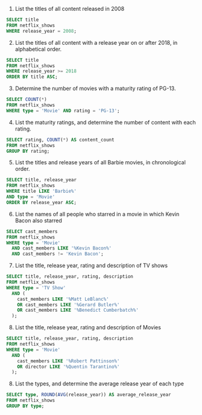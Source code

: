1. List the titles of all content released in 2008

```sql
SELECT title
FROM netflix_shows
WHERE release_year = 2008;
```

2. List the titles of all content with a release year on or after 2018, in alphabetical order.

```sql
SELECT title
FROM netflix_shows
WHERE release_year >= 2018
ORDER BY title ASC;
```

3. Determine the number of movies with a maturity rating of PG-13.

```sql
SELECT COUNT(*)
FROM netflix_shows
WHERE type = 'Movie' AND rating = 'PG-13';
```

4. List the maturity ratings, and determine the number of content with each rating.

```sql
SELECT rating, COUNT(*) AS content_count
FROM netflix_shows
GROUP BY rating;
```

5. List the titles and release years of all Barbie movies, in chronological order.

```sql
SELECT title, release_year
FROM netflix_shows
WHERE title LIKE 'Barbie%'
AND type = 'Movie'
ORDER BY release_year ASC;
```

6. List the names of all people who starred in a movie in which Kevin Bacon also starred

```sql
SELECT cast_members
FROM netflix_shows
WHERE type = 'Movie'
  AND cast_members LIKE '%Kevin Bacon%'
  AND cast_members != 'Kevin Bacon';
```

7. List the title, release year, rating and description of TV shows

```sql
SELECT title, release_year, rating, description
FROM netflix_shows
WHERE type = 'TV Show'
  AND (
    cast_members LIKE '%Matt LeBlanc%'
    OR cast_members LIKE '%Gerard Butler%'
    OR cast_members LIKE '%Benedict Cumberbatch%'
  );
```

8. List the title, release year, rating and description of Movies

```sql
SELECT title, release_year, rating, description
FROM netflix_shows
WHERE type = 'Movie'
  AND (
    cast_members LIKE '%Robert Pattinson%'
    OR director LIKE '%Quentin Tarantino%'
  );
```

8. List the types, and determine the average release year of each type

```sql
SELECT type, ROUND(AVG(release_year)) AS average_release_year
FROM netflix_shows
GROUP BY type;
```
